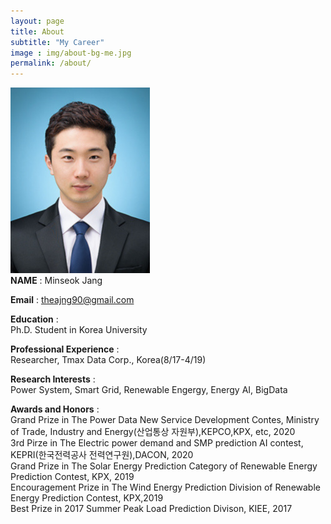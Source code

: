 ```yaml
---
layout: page
title: About
subtitle: "My Career"
image : img/about-bg-me.jpg
permalink: /about/
---
```

![aboutme](./img/edited_about-me.png#center)  
**NAME** : Minseok Jang  
  
**Email** : theajng90@gmail.com  
  
**Education** :   
Ph.D. Student in Korea University
    
**Professional Experience** :   
Researcher, Tmax Data Corp., Korea(8/17-4/19)
    
**Research Interests** :  
Power System, Smart Grid, Renewable Engergy, Energy AI, BigData    

**Awards and Honors** :  
Grand Prize in The Power Data New Service Development Contes, Ministry of Trade, Industry and Energy(산업통상 자원부),KEPCO,KPX, etc, 2020  
3rd Pirze in The Electric power demand and SMP prediction AI contest, KEPRI(한국전력공사 전력연구원),DACON, 2020  
Grand Prize in The Solar Energy Prediction Category of Renewable Energy Prediction Contest, KPX, 2019    
Encouragement Prize in The Wind Energy Prediction Division of Renewable Energy Prediction Contest, KPX,2019  
Best Prize in 2017 Summer Peak Load Prediction Divison, KIEE, 2017 
